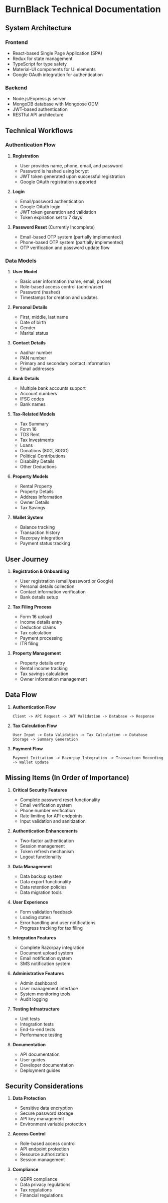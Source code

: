 # BurnBlack Technical Documentation

## System Architecture

### Frontend
- React-based Single Page Application (SPA)
- Redux for state management
- TypeScript for type safety
- Material-UI components for UI elements
- Google OAuth integration for authentication

### Backend
- Node.js/Express.js server
- MongoDB database with Mongoose ODM
- JWT-based authentication
- RESTful API architecture

## Technical Workflows

### Authentication Flow
1. **Registration**
   - User provides name, phone, email, and password
   - Password is hashed using bcrypt
   - JWT token generated upon successful registration
   - Google OAuth registration supported

2. **Login**
   - Email/password authentication
   - Google OAuth login
   - JWT token generation and validation
   - Token expiration set to 7 days

3. **Password Reset** (Currently Incomplete)
   - Email-based OTP system (partially implemented)
   - Phone-based OTP system (partially implemented)
   - OTP verification and password update flow

### Data Models

1. **User Model**
   - Basic user information (name, email, phone)
   - Role-based access control (admin/user)
   - Password (hashed)
   - Timestamps for creation and updates

2. **Personal Details**
   - First, middle, last name
   - Date of birth
   - Gender
   - Marital status

3. **Contact Details**
   - Aadhar number
   - PAN number
   - Primary and secondary contact information
   - Email addresses

4. **Bank Details**
   - Multiple bank accounts support
   - Account numbers
   - IFSC codes
   - Bank names

5. **Tax-Related Models**
   - Tax Summary
   - Form 16
   - TDS Rent
   - Tax Investments
   - Loans
   - Donations (80G, 80GG)
   - Political Contributions
   - Disability Details
   - Other Deductions

6. **Property Models**
   - Rental Property
   - Property Details
   - Address Information
   - Owner Details
   - Tax Savings

7. **Wallet System**
   - Balance tracking
   - Transaction history
   - Razorpay integration
   - Payment status tracking

## User Journey

1. **Registration & Onboarding**
   - User registration (email/password or Google)
   - Personal details collection
   - Contact information verification
   - Bank details setup

2. **Tax Filing Process**
   - Form 16 upload
   - Income details entry
   - Deduction claims
   - Tax calculation
   - Payment processing
   - ITR filing

3. **Property Management**
   - Property details entry
   - Rental income tracking
   - Tax savings calculation
   - Owner information management

## Data Flow

1. **Authentication Flow**
   ```
   Client -> API Request -> JWT Validation -> Database -> Response
   ```

2. **Tax Calculation Flow**
   ```
   User Input -> Data Validation -> Tax Calculation -> Database Storage -> Summary Generation
   ```

3. **Payment Flow**
   ```
   Payment Initiation -> Razorpay Integration -> Transaction Recording -> Wallet Update
   ```

## Missing Items (In Order of Importance)

1. **Critical Security Features**
   - Complete password reset functionality
   - Email verification system
   - Phone number verification
   - Rate limiting for API endpoints
   - Input validation and sanitization

2. **Authentication Enhancements**
   - Two-factor authentication
   - Session management
   - Token refresh mechanism
   - Logout functionality

3. **Data Management**
   - Data backup system
   - Data export functionality
   - Data retention policies
   - Data migration tools

4. **User Experience**
   - Form validation feedback
   - Loading states
   - Error handling and user notifications
   - Progress tracking for tax filing

5. **Integration Features**
   - Complete Razorpay integration
   - Document upload system
   - Email notification system
   - SMS notification system

6. **Administrative Features**
   - Admin dashboard
   - User management interface
   - System monitoring tools
   - Audit logging

7. **Testing Infrastructure**
   - Unit tests
   - Integration tests
   - End-to-end tests
   - Performance testing

8. **Documentation**
   - API documentation
   - User guides
   - Developer documentation
   - Deployment guides

## Security Considerations

1. **Data Protection**
   - Sensitive data encryption
   - Secure password storage
   - API key management
   - Environment variable protection

2. **Access Control**
   - Role-based access control
   - API endpoint protection
   - Resource authorization
   - Session management

3. **Compliance**
   - GDPR compliance
   - Data privacy regulations
   - Tax regulations
   - Financial regulations 